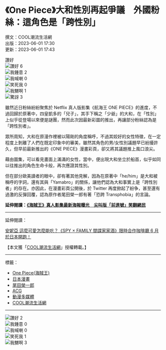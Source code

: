 # 《One Piece》大和性別再起爭議　外國粉絲：這角色是「跨性別」

撰文：COOL潮流生活網  
出版：2023-06-01 17:30  
更新：2023-06-01 17:43  

讚好  
![讚好](https://social-reaction-api.hk01.com/static/images/social-reaction-like.png) 6  
![我鍾意](https://social-reaction-api.hk01.com/static/images/social-reaction-heart.png) 2  
![我喊喇](https://social-reaction-api.hk01.com/static/images/social-reaction-sad.png) 0  
![笑死我](https://social-reaction-api.hk01.com/static/images/social-reaction-laugh.png) 0  
![我嬲啊](https://social-reaction-api.hk01.com/static/images/social-reaction-angry.png) 1  
![驚訝](https://social-reaction-api.hk01.com/static/images/social-reaction-surprised.png) 3  

雖然近日粉絲紛紛聚焦於 Netflix 真人版影集《航海王 ONE PIECE》的進度，不過回歸於原著中，四皇凱多的「兒子」，其手下稱之「少爺」的大和，在「性別」上似乎從登場以來便是謎團，然而此次因最新彩圖的推出，再讓部分粉絲認為是「跨性別者」。

眾所周知，大和在原漫作裡被以陽剛的角度稱呼，不過其姣好的女性特徵，在一定程度上剝離了人們在既定印象中的審美，雖然其角色的男/女性別議題早已紛擾許久，但早前最新推出的《ONE PIECE》漫畫彩頁，卻又將其議題推上風口浪尖。

藉由圖集，可以看見畫面上滿滿的女性，當中，便出現大和坐立於船首，似乎如同以往推出的角色生命卡般，再次應證其性別。

但在部分歐美讀者的眼中，卻有著其他見解，因為在原著中「he/him」是大和被稱呼的字詞，還有其與「Yamabro」的關係，讓他們認為大和事實上是「跨性別者」的存在。亦因此，在漫畫彩頁公開後，於 Twitter 再度掀起了紛争，甚至還有過激的反彈回覆，認為原作者尾田榮一郎有著「恐跨 Transphobia」的言論。

**延伸閱讀：**[**《海賊王》真人影集最新海報曝光　尖叫版「前進號」笑翻網民**](https://www.hk01.com/%E9%81%8A%E6%88%B2%E5%8B%95%E6%BC%AB/903295/%E6%B5%B7%E8%B3%8A%E7%8E%8B-%E7%9C%9F%E4%BA%BA%E5%BD%B1%E9%9B%86%E6%9C%80%E6%96%B0%E6%B5%B7%E5%A0%B1%E6%9B%9D%E5%85%89-%E5%B0%96%E5%8F%AB%E7%89%88-%E5%89%8D%E9%80%B2%E8%99%9F-%E7%AC%91%E7%BF%BB%E7%B6%B2%E6%B0%91)

---

延伸閱讀：

[安妮亞 這麼可愛怎麼能吃？《SPY × FAMILY 間諜家家酒》限時合作咖啡廳 6 月於日本開跑！](https://www.cool-style.com.tw/wd2/archives/910276-spyxfamily)

【本文獲「[COOL潮流生活網](https://www.cool-style.com.tw)」授權轉載。】

---

標籤：
- [One Piece(海賊王)](https://www.cool-style.com.tw/tag/8954)
- [日本漫畫](https://www.cool-style.com.tw/tag/12370)
- [尾田榮一郎](https://www.cool-style.com.tw/tag/14076)
- [ACG](https://www.cool-style.com.tw/tag/14760)
- [動漫多媒體](https://www.cool-style.com.tw/tag/19977)
- [COOL潮流生活網](https://www.cool-style.com.tw/tag/50026)

---

![讚好](https://social-reaction-api.hk01.com/static/images/social-reaction-like.png) 2  
![我鍾意](https://social-reaction-api.hk01.com/static/images/social-reaction-heart.png) 0  
![我喊喇](https://social-reaction-api.hk01.com/static/images/social-reaction-sad.png) 0  
![笑死我](https://social-reaction-api.hk01.com/static/images/social-reaction-laugh.png) 1  
![我嬲啊](https://social-reaction-api.hk01.com/static/images/social-reaction-angry.png) 3  
<!-- tcd_original_link https://www.hk01.com/%E9%81%8A%E6%88%B2%E5%8B%95%E6%BC%AB/904188/one-piece-%E5%A4%A7%E5%92%8C%E6%80%A7%E5%88%A5%E5%86%8D%E8%B5%B7%E7%88%AD%E8%AD%B0-%E5%A4%96%E5%9C%8B%E7%B2%89%E7%B5%B2-%E9%80%99%E8%A7%92%E8%89%B2%E6%98%AF-%E8%B7%A8%E6%80%A7%E5%88%A5 -->
